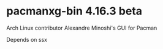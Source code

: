 # pacmanxg-bin 4.16.3 beta

Arch Linux contributor Alexandre Minoshi's GUI for Pacman

Depends on ssx
